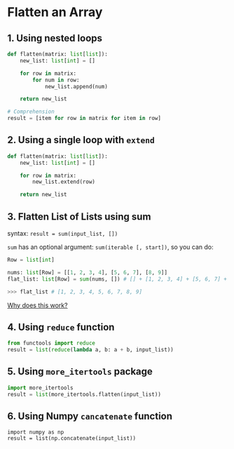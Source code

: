 # Flatten an Array

## 1. Using nested loops

```py
def flatten(matrix: list[list]):
    new_list: list[int] = []

    for row in matrix:
        for num in row:
            new_list.append(num)

    return new_list

# Comprehension
result = [item for row in matrix for item in row]
```

## 2. Using a single loop with `extend`

```py
def flatten(matrix: list[list]):
    new_list: list[int] = []

    for row in matrix:
        new_list.extend(row)

    return new_list
```

## 3. Flatten List of Lists using sum

syntax: `result = sum(input_list, [])`

`sum` has an optional argument: `sum(iterable [, start])`, so you can do:

```py
Row = list[int]

nums: list[Row] = [[1, 2, 3, 4], [5, 6, 7], [8, 9]]
flat_list: list[Row] = sum(nums, []) # [] + [1, 2, 3, 4] + [5, 6, 7] + [8, 9]

>>> flat_list # [1, 2, 3, 4, 5, 6, 7, 8, 9]
```

[Why does this work?](https://mathieularose.com/how-not-to-flatten-a-list-of-lists-in-python)

## 4. Using `reduce` function

```py
from functools import reduce
result = list(reduce(lambda a, b: a + b, input_list))
```

## 5. Using `more_itertools` package

```py
import more_itertools
result = list(more_itertools.flatten(input_list))
```

## 6. Using Numpy `cancatenate` function

```PY
import numpy as np
result = list(np.concatenate(input_list))
```

